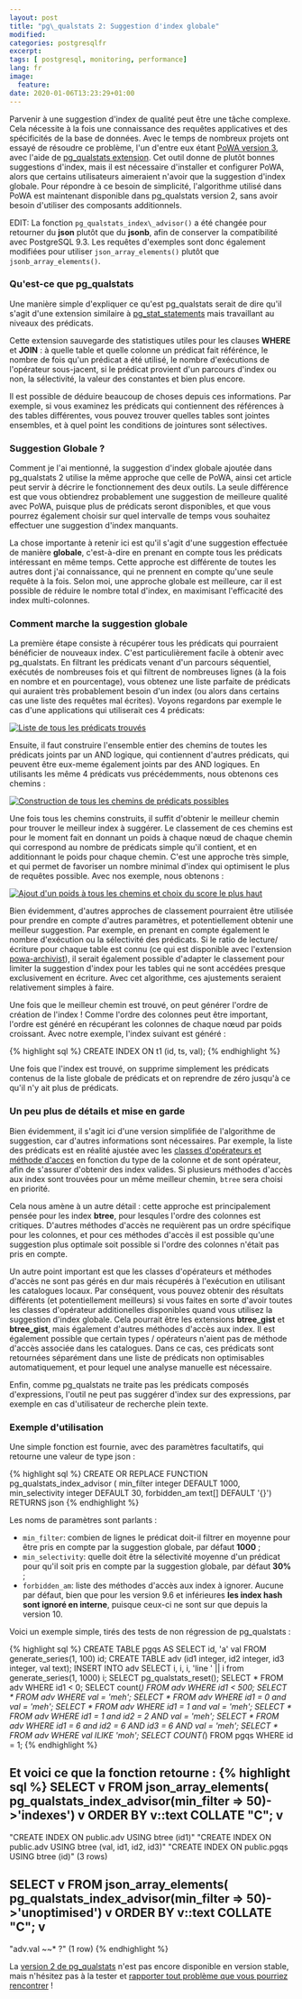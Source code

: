 ```yaml
---
layout: post
title: "pg\_qualstats 2: Suggestion d'index globale"
modified:
categories: postgresqlfr
excerpt:
tags: [ postgresql, monitoring, performance]
lang: fr
image:
  feature:
date: 2020-01-06T13:23:29+01:00
---
```


Parvenir à une suggestion d'index de qualité peut être une tâche complexe.
Cela nécessite à la fois une connaissance des requêtes applicatives et des
spécificités de la base de données.  Avec le temps de nombreux projets ont
essayé de résoudre ce problème, l'un d'entre eux étant [PoWA version
3](https://powa.readthedocs.io/), avec l'aide de [pg_qualstats
extension](https://powa.readthedocs.io/en/latest/components/stats_extensions/pg_qualstats.html).
Cet outil donne de plutôt bonnes suggestions d'index, mais il est nécessaire
d'installer et configurer PoWA, alors que certains utilisateurs aimeraient
n'avoir que la suggestion d'index globale.  Pour répondre à ce besoin de
simplicité, l'algorithme utilisé dans PoWA est maintenant disponible dans
pg\_qualstats version 2, sans avoir besoin d'utiliser des composants
additionnels.

EDIT: La fonction `pg_qualstats_index\_advisor()` a été changée pour retourner
du **json** plutôt que du **jsonb**, afin de conserver la compatibilité avec PostgreSQL
9.3.  Les requêtes d'exemples sont donc également modifiées pour utiliser
`json_array_elements()` plutôt que `jsonb_array_elements()`.

### Qu'est-ce que pg\_qualstats

Une manière simple d'expliquer ce qu'est pg\_qualstats serait de dire qu'il
s'agit d'une extension similaire à
[pg_stat_statements](https://www.postgresql.org/docs/current/pgstatstatements.html)
mais travaillant au niveaux des prédicats.

Cette extension sauvegarde des statistiques utiles pour les clauses **WHERE**
et **JOIN** : à quelle table et quelle colonne un prédicat fait référénce, le
nombre de fois qu'un prédicat a été utilisé, le nombre d'exécutions de
l'opérateur sous-jacent, si le prédicat provient d'un parcours d'index ou non,
la sélectivité, la valeur des constantes et bien plus encore.

Il est possible de déduire beaucoup de choses depuis ces informations.  Par
exemple, si vous examinez les prédicats qui contiennent des références à des
tables différentes, vous pouvez trouver quelles tables sont jointes ensembles,
et à quel point les conditions de jointures sont sélectives.

### Suggestion Globale ?

Comment je l'ai mentionné, la suggestion d'index globale ajoutée dans
pg\_qualstats 2 utilise la même approche que celle de PoWA, ainsi cet article
peut servir à décrire le fonctionnement des deux outils.  La seule différence
est que vous obtiendrez probablement une suggestion de meilleure qualité avec
PoWA, puisque plus de prédicats seront disponibles, et que vous pourrez
également choisir sur quel intervalle de temps vous souhaitez effectuer une
suggestion d'index manquants.

La chose importante à retenir ici est qu'il s'agit d'une suggestion effectuée
de manière **globale**, c'est-à-dire en prenant en compte tous les prédicats
intéressant en même temps.  Cette approche est différente de toutes les autres
dont j'ai connaissance, qui ne prennent en compte qu'une seule requête à la
fois.  Selon moi, une approche globale est meilleure, car il est possible de
réduire le nombre total d'index, en maximisant l'efficacité des index
multi-colonnes.

### Comment marche la suggestion globale

La première étape consiste à récupérer tous les prédicats qui pourraient
bénéficier de nouveaux index.  C'est particulièrement facile à obtenir avec
pg\_qualstats.  En filtrant les prédicats venant d'un parcours séquentiel,
exécutés de nombreuses fois et qui filtrent de nombreuses lignes (à la fois en
nombre et en pourcentage), vous obtenez une liste parfaite de prédicats qui
auraient très probablement besoin d'un index (ou alors dans certains cas une
liste des requêtes mal écrites).  Voyons regardons par exemple le cas d'une
applications qui utiliserait ces 4 prédicats:

[![Liste de tous les prédicats
trouvés](/images/global_advisor_1_quals.png)](/images/global_advisor_1_quals.png)

Ensuite, il faut construire l'ensemble entier des chemins de toutes les
prédicats joints par un AND logique, qui contiennent d'autres prédicats, qui
peuvent être eux-meme également joints par des AND logiques.  En utilisants les
même 4 prédicats vus précédemments, nous obtenons ces chemins :

[![Construction de tous les chemins de prédicats
possibles](/images/global_advisor_2_graphs.png)](/images/global_advisor_2_graphs.png)

Une fois tous les chemins construits, il suffit d'obtenir le meilleur chemin
pour trouver le meilleur index à suggérer.  Le classement de ces chemins est
pour le moment fait en donnant un poids à chaque nœud de chaque chemin qui
correspond au nombre de prédicats simple qu'il contient, et en additionnant le
poids pour chaque chemin.  C'est une approche très simple, et qui permet de
favoriser un nombre minimal d'index qui optimisent le plus de requêtes
possible.  Avec nos exemple, nous obtenons :

[![Ajout d'un poids à tous les chemins et choix du score le plus
haut](/images/global_advisor_3_weighted.png)](/images/global_advisor_3_weighted.png)

Bien évidemment, d'autres approches de classement pourraient être utilisée pour
prendre en compte d'autres paramètres, et potentiellement obtenir une meilleur
suggestion.  Par exemple, en prenant en compte également le nombre d'exécution
ou la sélectivité des prédicats.  Si le ratio de lecture/écriture pour chaque
table est connu (ce qui est disponible avec l'extension
[powa-archivist](https://github.com/powa-team/powa-archivist)), il serait
également possible d'adapter le classement pour limiter la suggestion d'index
pour les tables qui ne sont accédées presque exclusivement en écriture.  Avec
cet algorithme, ces ajustements seraient relativement simples à faire.

Une fois que le meilleur chemin est trouvé, on peut générer l'ordre de création
de l'index !  Comme l'ordre des colonnes peut être important, l'ordre est
généré en récupérant les colonnes de chaque nœud par poids croissant.  Avec
notre exemple, l'index suivant est généré :

{% highlight sql %}
CREATE INDEX ON t1 (id, ts, val);
{% endhighlight %}

Une fois que l'index est trouvé, on supprime simplement les prédicats contenus
de la liste globale de prédicats et on reprendre de zéro jusqu'à ce qu'il n'y
ait plus de prédicats.

### Un peu plus de détails et mise en garde

Bien évidemment, il s'agit ici d'une version simplifiée de l'algorithme de
suggestion, car d'autres informations sont nécessaires.  Par exemple, la liste
des prédicats est en réalité ajustée avec les [classes d'opérateurs et méthode
d'acces](https://www.postgresql.org/docs/current/indexes-opclass.html) en
fonction du type de la colonne et de sont opérateur, afin de s'assurer
d'obtenir des index valides.  Si plusieurs méthodes d'accès aux index sont
trouvées pour un même meilleur chemin, `btree` sera choisi en priorité.

Cela nous amène à un autre détail : cette approche est principalement pensée
pour les index **btree**, pour lesqules l'ordre des colonnes est critiques.
D'autres méthodes d'accès ne requièrent pas un ordre spécifique pour les
colonnes, et pour ces méthodes d'accès il est possible qu'une suggestion plus
optimale soit possible si l'ordre des colonnes n'était pas pris en compte.

Un autre point important est que les classes d'opérateurs et méthodes d'accès
ne sont pas gérés en dur mais récupérés à l'exécution en utilisant les
catalogues locaux.  Par conséquent, vous pouvez obtenir des résultats
différents (et potentiellement meilleurs) si vous faites en sorte d'avoir
toutes les classes d'opérateur additionelles disponibles quand vous utilisez la
suggestion d'index globale.  Cela pourrait être les extensions **btree_gist**
et **btree_gist**, mais également d'autres méthodes d'accès aux index.  Il est
également possible que certain types / opérateurs n'aient pas de méthode
d'accès associée dans les catalogues.  Dans ce cas, ces prédicats sont
retournées séparément dans une liste de prédicats non optimisables
automatiquement, et pour lequel une analyse manuelle est nécessaire.

Enfin, comme pg\_qualstats ne traite pas les prédicats composés d'expressions,
l'outil ne peut pas suggérer d'index sur des expressions, par exemple en cas
d'utilisateur de recherche plein texte.

### Exemple d'utilisation

Une simple fonction est fournie, avec des paramètres facultatifs, qui retourne
une valeur de type json :

{% highlight sql %}
CREATE OR REPLACE FUNCTION pg_qualstats_index_advisor (
    min_filter integer DEFAULT 1000,
    min_selectivity integer DEFAULT 30,
    forbidden_am text[] DEFAULT '{}')
    RETURNS json
{% endhighlight %}

Les noms de paramètres sont parlants :

  * `min_filter`: combien de lignes le prédicat doit-il filtrer en moyenne pour
    être pris en compte par la suggestion globale, par défaut **1000** ;
  * `min_selectivity`: quelle doit être la sélectivité moyenne d'un prédicat
    pour qu'il soit pris en compte par la suggestion globale, par défaut
    **30%** ;
  * `forbidden_am`: liste des méthodes d'accès aux index à ignorer.  Aucune par
    défaut, bien que pour les version 9.6 et inférieures **les index hash sont
    ignoré en interne**, puisque ceux-ci ne sont sur que depuis la version 10.

Voici un exemple simple, tirés des tests de non régression de pg\_qualstats :

{% highlight sql %}
CREATE TABLE pgqs AS SELECT id, 'a' val FROM generate_series(1, 100) id;
CREATE TABLE adv (id1 integer, id2 integer, id3 integer, val text);
INSERT INTO adv SELECT i, i, i, 'line ' || i from generate_series(1, 1000) i;
SELECT pg_qualstats_reset();
SELECT * FROM adv WHERE id1 < 0;
SELECT count(*) FROM adv WHERE id1 < 500;
SELECT * FROM adv WHERE val = 'meh';
SELECT * FROM adv WHERE id1 = 0 and val = 'meh';
SELECT * FROM adv WHERE id1 = 1 and val = 'meh';
SELECT * FROM adv WHERE id1 = 1 and id2 = 2 AND val = 'meh';
SELECT * FROM adv WHERE id1 = 6 and id2 = 6 AND id3 = 6 AND val = 'meh';
SELECT * FROM adv WHERE val ILIKE 'moh';
SELECT COUNT(*) FROM pgqs WHERE id = 1;
{% endhighlight %}

Et voici ce que la fonction retourne :
{% highlight sql %}
SELECT v
  FROM json_array_elements(
    pg_qualstats_index_advisor(min_filter => 50)->'indexes') v
  ORDER BY v::text COLLATE "C";
                               v
---------------------------------------------------------------
 "CREATE INDEX ON public.adv USING btree (id1)"
 "CREATE INDEX ON public.adv USING btree (val, id1, id2, id3)"
 "CREATE INDEX ON public.pgqs USING btree (id)"
(3 rows)

SELECT v
  FROM json_array_elements(
    pg_qualstats_index_advisor(min_filter => 50)->'unoptimised') v
  ORDER BY v::text COLLATE "C";
        v
-----------------
 "adv.val ~~* ?"
(1 row)
{% endhighlight %}

La [version 2 de pg_qualstats](https://github.com/powa-team/pg_qualstats/)
n'est pas encore disponible en version stable, mais n'hésitez pas à la tester
et [rapporter tout problème que vous pourriez
rencontrer](https://github.com/powa-team/pg_qualstats/issues) !
